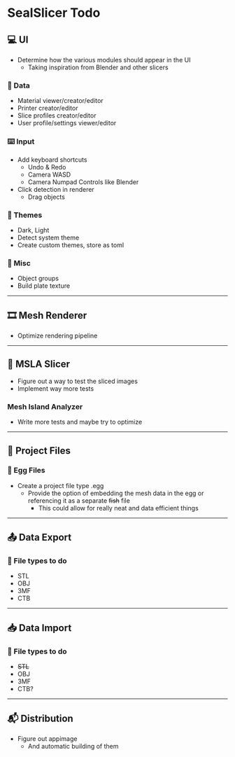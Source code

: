 # SealSlicer Todo

## 💻 UI
- Determine how the various modules should appear in the UI
    - Taking inspiration from Blender and other slicers
### 📃 Data 
- Material viewer/creator/editor
- Printer creator/editor
- Slice profiles creator/editor
- User profile/settings viewer/editor
### ⌨️ Input
- Add keyboard shortcuts
    - Undo & Redo
    - Camera WASD
    - Camera Numpad Controls like Blender
- Click detection in renderer
    - Drag objects
### 🎨 Themes
- Dark, Light
- Detect system theme
- Create custom themes, store as toml
### 👜 Misc
- Object groups
- Build plate texture
---
## 🎞️ Mesh Renderer
- Optimize rendering pipeline
---
## 🔪 MSLA Slicer
- Figure out a way to test the sliced images
- Implement way more tests
### Mesh Island Analyzer
- Write more tests and maybe try to optimize
--- 
## 🥚 Project Files
### 🥚 Egg Files
- Create a project file type .egg
    - Provide the option of embedding the mesh data in the egg or referencing it as a separate ~~fish~~ file
        - This could allow for really neat and data efficient things
--- 
## 📤 Data Export
### 📁 File types to do
- STL
- OBJ
- 3MF
- CTB
---
## 📥 Data Import
### 📁 File types to do
- ~~STL~~
- OBJ
- 3MF
- CTB?
---
## 📬 Distribution
- Figure out appimage
    - And automatic building of them